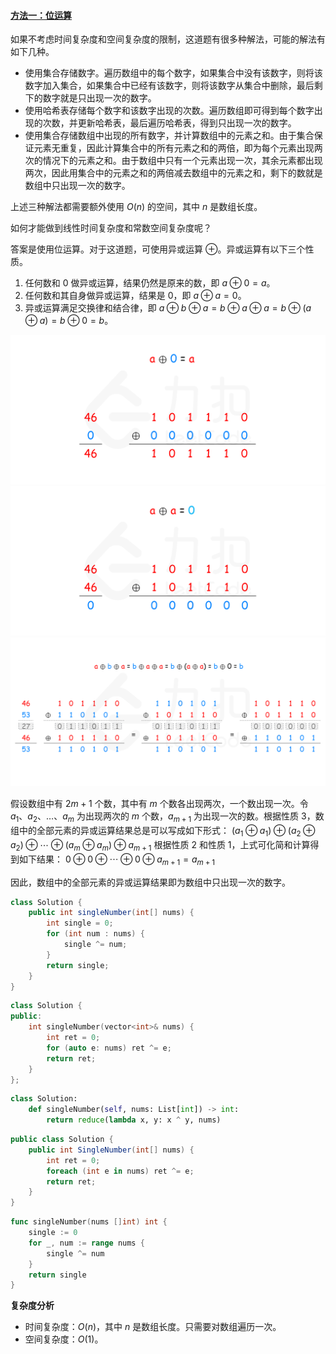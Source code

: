﻿#### [方法一：位运算](https://leetcode.cn/problems/single-number/solutions/242211/zhi-chu-xian-yi-ci-de-shu-zi-by-leetcode-solution/)

如果不考虑时间复杂度和空间复杂度的限制，这道题有很多种解法，可能的解法有如下几种。

-   使用集合存储数字。遍历数组中的每个数字，如果集合中没有该数字，则将该数字加入集合，如果集合中已经有该数字，则将该数字从集合中删除，最后剩下的数字就是只出现一次的数字。
-   使用哈希表存储每个数字和该数字出现的次数。遍历数组即可得到每个数字出现的次数，并更新哈希表，最后遍历哈希表，得到只出现一次的数字。
-   使用集合存储数组中出现的所有数字，并计算数组中的元素之和。由于集合保证元素无重复，因此计算集合中的所有元素之和的两倍，即为每个元素出现两次的情况下的元素之和。由于数组中只有一个元素出现一次，其余元素都出现两次，因此用集合中的元素之和的两倍减去数组中的元素之和，剩下的数就是数组中只出现一次的数字。

上述三种解法都需要额外使用 $O(n)$ 的空间，其中 $n$ 是数组长度。

如何才能做到线性时间复杂度和常数空间复杂度呢？

答案是使用位运算。对于这道题，可使用异或运算 $\oplus$。异或运算有以下三个性质。

1.  任何数和 $0$ 做异或运算，结果仍然是原来的数，即 $a \oplus 0=a$。
2.  任何数和其自身做异或运算，结果是 $0$，即 $a \oplus a=0$。
3.  异或运算满足交换律和结合律，即 $a \oplus b \oplus a=b \oplus a \oplus a=b \oplus (a \oplus a)=b \oplus0=b$。

![](./assets/img/Solution0136_2_01.png)
![](./assets/img/Solution0136_2_02.png)
![](./assets/img/Solution0136_2_03.png)

假设数组中有 $2m+1$ 个数，其中有 $m$ 个数各出现两次，一个数出现一次。令 $a_{1}$、$a_{2}$、$\ldots$、$a_{m}$ 为出现两次的 $m$ 个数，$a_{m+1}$ 为出现一次的数。根据性质 3，数组中的全部元素的异或运算结果总是可以写成如下形式：
$(a_{1} \oplus a_{1}) \oplus (a_{2} \oplus a_{2}) \oplus \cdots \oplus (a_{m} \oplus a_{m}) \oplus a_{m+1}$
根据性质 2 和性质 1，上式可化简和计算得到如下结果：
$0 \oplus 0 \oplus \cdots \oplus 0 \oplus a_{m+1}=a_{m+1}$

因此，数组中的全部元素的异或运算结果即为数组中只出现一次的数字。

```java
class Solution {
    public int singleNumber(int[] nums) {
        int single = 0;
        for (int num : nums) {
            single ^= num;
        }
        return single;
    }
}
```

```cpp
class Solution {
public:
    int singleNumber(vector<int>& nums) {
        int ret = 0;
        for (auto e: nums) ret ^= e;
        return ret;
    }
};
```

```python
class Solution:
    def singleNumber(self, nums: List[int]) -> int:
        return reduce(lambda x, y: x ^ y, nums)
```

```csharp
public class Solution {
    public int SingleNumber(int[] nums) {
        int ret = 0;
        foreach (int e in nums) ret ^= e;
        return ret;
    }
}
```

```go
func singleNumber(nums []int) int {
    single := 0
    for _, num := range nums {
        single ^= num
    }
    return single
}
```

**复杂度分析**

-   时间复杂度：$O(n)$，其中 $n$ 是数组长度。只需要对数组遍历一次。
-   空间复杂度：$O(1)$。

